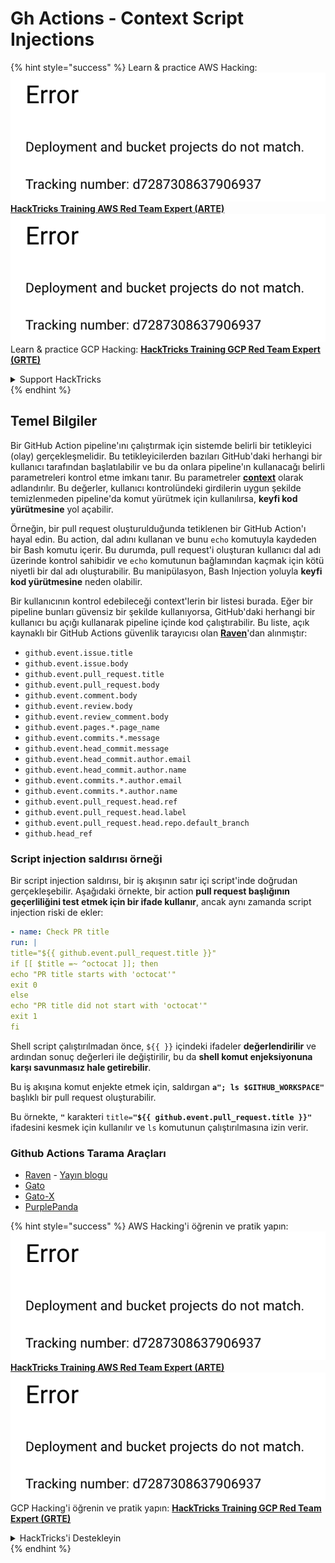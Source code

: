 # Gh Actions - Context Script Injections

{% hint style="success" %}
Learn & practice AWS Hacking:<img src="../../../.gitbook/assets/image (1) (1).png" alt="" data-size="line">[**HackTricks Training AWS Red Team Expert (ARTE)**](https://training.hacktricks.xyz/courses/arte)<img src="../../../.gitbook/assets/image (1) (1).png" alt="" data-size="line">\
Learn & practice GCP Hacking: <img src="../../../.gitbook/assets/image (2).png" alt="" data-size="line">[**HackTricks Training GCP Red Team Expert (GRTE)**<img src="../../../.gitbook/assets/image (2).png" alt="" data-size="line">](https://training.hacktricks.xyz/courses/grte)

<details>

<summary>Support HackTricks</summary>

* Check the [**subscription plans**](https://github.com/sponsors/carlospolop)!
* **Join the** 💬 [**Discord group**](https://discord.gg/hRep4RUj7f) or the [**telegram group**](https://t.me/peass) or **follow** us on **Twitter** 🐦 [**@hacktricks\_live**](https://twitter.com/hacktricks\_live)**.**
* **Share hacking tricks by submitting PRs to the** [**HackTricks**](https://github.com/carlospolop/hacktricks) and [**HackTricks Cloud**](https://github.com/carlospolop/hacktricks-cloud) github repos.

</details>
{% endhint %}

## Temel Bilgiler

Bir GitHub Action pipeline'ını çalıştırmak için sistemde belirli bir tetikleyici (olay) gerçekleşmelidir. Bu tetikleyicilerden bazıları GitHub'daki herhangi bir kullanıcı tarafından başlatılabilir ve bu da onlara pipeline'ın kullanacağı belirli parametreleri kontrol etme imkanı tanır. Bu parametreler [**context**](https://docs.github.com/en/actions/reference/context-and-expression-syntax-for-github-actions#github-context) olarak adlandırılır. Bu değerler, kullanıcı kontrolündeki girdilerin uygun şekilde temizlenmeden pipeline'da komut yürütmek için kullanılırsa, **keyfi kod yürütmesine** yol açabilir.

Örneğin, bir pull request oluşturulduğunda tetiklenen bir GitHub Action'ı hayal edin. Bu action, dal adını kullanan ve bunu `echo` komutuyla kaydeden bir Bash komutu içerir. Bu durumda, pull request'i oluşturan kullanıcı dal adı üzerinde kontrol sahibidir ve `echo` komutunun bağlamından kaçmak için kötü niyetli bir dal adı oluşturabilir. Bu manipülasyon, Bash Injection yoluyla **keyfi kod yürütmesine** neden olabilir.

Bir kullanıcının kontrol edebileceği context'lerin bir listesi burada. Eğer bir pipeline bunları güvensiz bir şekilde kullanıyorsa, GitHub'daki herhangi bir kullanıcı bu açığı kullanarak pipeline içinde kod çalıştırabilir. Bu liste, açık kaynaklı bir GitHub Actions güvenlik tarayıcısı olan [**Raven**](https://github.com/CycodeLabs/raven)'dan alınmıştır:

* `github.event.issue.title`
* `github.event.issue.body`
* `github.event.pull_request.title`
* `github.event.pull_request.body`
* `github.event.comment.body`
* `github.event.review.body`
* `github.event.review_comment.body`
* `github.event.pages.*.page_name`
* `github.event.commits.*.message`
* `github.event.head_commit.message`
* `github.event.head_commit.author.email`
* `github.event.head_commit.author.name`
* `github.event.commits.*.author.email`
* `github.event.commits.*.author.name`
* `github.event.pull_request.head.ref`
* `github.event.pull_request.head.label`
* `github.event.pull_request.head.repo.default_branch`
* `github.head_ref`


### Script injection saldırısı örneği <a href="#example-of-a-script-injection-attack" id="example-of-a-script-injection-attack"></a>

Bir script injection saldırısı, bir iş akışının satır içi script'inde doğrudan gerçekleşebilir. Aşağıdaki örnekte, bir action **pull request başlığının geçerliliğini test etmek için bir ifade kullanır**, ancak aynı zamanda script injection riski de ekler:
```yaml
- name: Check PR title
run: |
title="${{ github.event.pull_request.title }}"
if [[ $title =~ ^octocat ]]; then
echo "PR title starts with 'octocat'"
exit 0
else
echo "PR title did not start with 'octocat'"
exit 1
fi
```
Shell script çalıştırılmadan önce, `${{ }}` içindeki ifadeler **değerlendirilir** ve ardından sonuç değerleri ile değiştirilir, bu da **shell komut enjeksiyonuna karşı savunmasız hale getirebilir**.

Bu iş akışına komut enjekte etmek için, saldırgan **`a"; ls $GITHUB_WORKSPACE"`** başlıklı bir pull request oluşturabilir.

Bu örnekte, **`"`** karakteri `title=`**`"${{ github.event.pull_request.title }}"`** ifadesini kesmek için kullanılır ve `ls` komutunun çalıştırılmasına izin verir.

### Github Actions Tarama Araçları
- [Raven](https://github.com/CycodeLabs/raven) - [Yayın blogu](https://cycode.com/blog/introducing-raven/)
- [Gato](https://github.com/praetorian-inc/gato)
- [Gato-X](https://github.com/AdnaneKhan/Gato-X)
- [PurplePanda](https://github.com/carlospolop/PurplePanda)

{% hint style="success" %}
AWS Hacking'i öğrenin ve pratik yapın:<img src="../../../.gitbook/assets/image (1) (1).png" alt="" data-size="line">[**HackTricks Training AWS Red Team Expert (ARTE)**](https://training.hacktricks.xyz/courses/arte)<img src="../../../.gitbook/assets/image (1) (1).png" alt="" data-size="line">\
GCP Hacking'i öğrenin ve pratik yapın: <img src="../../../.gitbook/assets/image (2).png" alt="" data-size="line">[**HackTricks Training GCP Red Team Expert (GRTE)**<img src="../../../.gitbook/assets/image (2).png" alt="" data-size="line">](https://training.hacktricks.xyz/courses/grte)

<details>

<summary>HackTricks'i Destekleyin</summary>

* [**abonelik planlarını**](https://github.com/sponsors/carlospolop) kontrol edin!
* **💬 [**Discord grubuna**](https://discord.gg/hRep4RUj7f) veya [**telegram grubuna**](https://t.me/peass) katılın ya da **Twitter'da** 🐦 [**@hacktricks\_live**](https://twitter.com/hacktricks\_live)**'i takip edin.**
* **Hacking ipuçlarını paylaşmak için [**HackTricks**](https://github.com/carlospolop/hacktricks) ve [**HackTricks Cloud**](https://github.com/carlospolop/hacktricks-cloud) github reposuna PR gönderin.**

</details>
{% endhint %}
